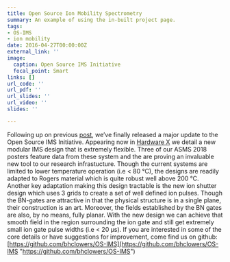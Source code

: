 ```yaml
---
title: Open Source Ion Mobility Spectrometry
summary: An example of using the in-built project page.
tags:
- OS-IMS
- ion mobility
date: 2016-04-27T00:00:00Z
external_link: ''
image:
  caption: Open Source IMS Initiative
  focal_point: Smart
links: []
url_code: ''
url_pdf: ''
url_slides: ''
url_video: ''
slides: ''

---
```

Following up on previous [post](http://www.clowersresearch.com/main/open-source-modular-approaches-to-ion-mobility-spectrometry/), we’ve finally released a major update to the Open Source IMS Initiative. Appearing now in [Hardware X](https://doi.org/10.1016/j.ohx.2018.e00030) we detail a new modular IMS design that is extremely flexible. Three of our ASMS 2018 posters feature data from these system and the are proving an invaluable new tool to our research infrastucture. Though the current systems are limited to lower temperature operation (i.e < 80 °C), the designs are readily adapted to Rogers material which is quite robust well above 200 °C. Another key adaptation making this design tractable is the new ion shutter design which uses 3 grids to create a set of well defined ion pulses. Though the BN-gates are attractive in that the physical structure is in a single plane, their construction is an art. Moreover, the fields established by the BN gates are also, by no means, fully planar. With the new design we can achieve that smooth field in the region surrounding the ion gate and still get extremely small ion gate pulse widths (i.e < 20 μs). If you are interested in some of the core details or have suggestions for improvement, come find us on github: [https://github.com/bhclowers/OS-IMS](https://github.com/bhclowers/OS-IMS "https://github.com/bhclowers/OS-IMS")